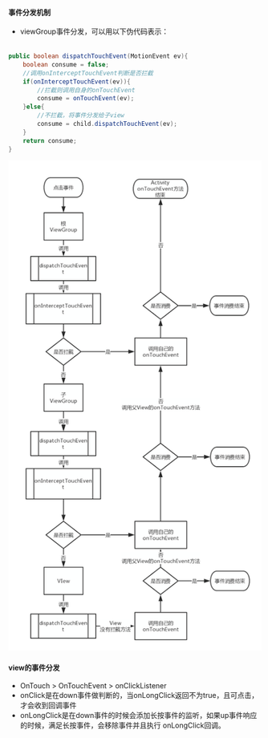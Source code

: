 #### 事件分发机制
  * viewGroup事件分发，可以用以下伪代码表示：

```java

public boolean dispatchTouchEvent(MotionEvent ev){
    boolean consume = false;
    //调用onInterceptTouchEvent判断是否拦截
    if(onInterceptTouchEvent(ev)){
        //拦截则调用自身的onTouchEvent
        consume = onTouchEvent(ev);
    }else{
        //不拦截，将事件分发给子view
        consume = child.dispatchTouchEvent(ev);
    }
    return consume;
}

```

![avatar](/img/event_dispatcher.png)


#### view的事件分发
* OnTouch > OnTouchEvent > onClickListener
* onClick是在down事件做判断的，当onLongClick返回不为true，且可点击，才会收到回调事件
* onLongClick是在down事件的时候会添加长按事件的监听，如果up事件响应的时候，满足长按事件，会移除事件并且执行 onLongClick回调。